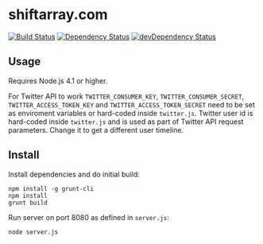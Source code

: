 # shiftarray.com

[![Build Status](https://travis-ci.org/logashoff/shiftarray.com.svg?branch=master)](https://travis-ci.org/logashoff/shiftarray.com) [![Dependency Status](https://david-dm.org/logashoff/shiftarray.com.svg)](https://david-dm.org/logashoff/shiftarray.com) [![devDependency Status](https://david-dm.org/logashoff/shiftarray.com/dev-status.svg)](https://david-dm.org/logashoff/shiftarray.com#info=devDependencies)

## Usage

Requires Node.js 4.1 or higher.

For Twitter API to work ```TWITTER_CONSUMER_KEY```, ```TWITTER_CONSUMER_SECRET```, ```TWITTER_ACCESS_TOKEN_KEY``` and ```TWITTER_ACCESS_TOKEN_SECRET``` need to be set as enviroment variables or hard-coded inside ```twitter.js```. Twitter user id is hard-coded inside ```twitter.js``` and is used as part of Twitter API request parameters. Change it to get a different user timeline.

## Install

Install dependencies and do initial build:
```
npm install -g grunt-cli
npm install
grunt build
```

Run server on port 8080 as defined in ```server.js```:
```
node server.js
```
